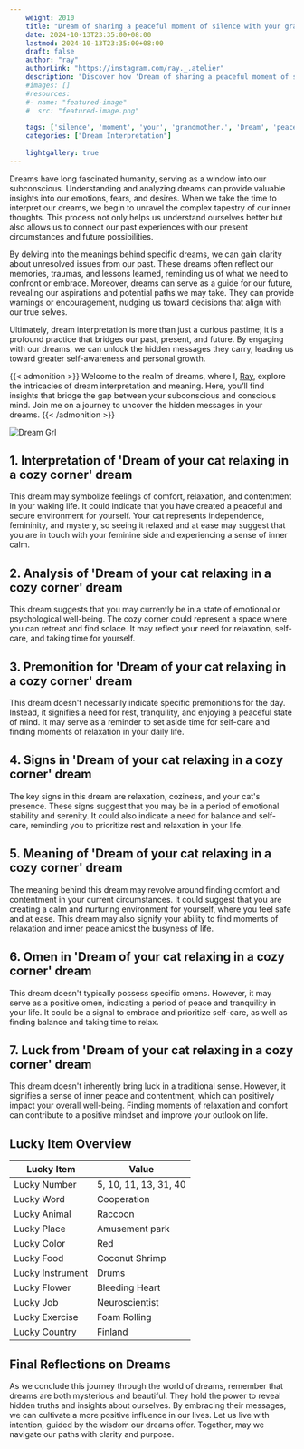 ```yaml
---
    weight: 2010
    title: "Dream of sharing a peaceful moment of silence with your grandmother."  # Assuming 'title' column exists
    date: 2024-10-13T23:35:00+08:00
    lastmod: 2024-10-13T23:35:00+08:00
    draft: false
    author: "ray"
    authorLink: "https://instagram.com/ray._.atelier"
    description: "Discover how 'Dream of sharing a peaceful moment of silence with your grandmother.' can interpret your future and uncover its significant meanings in your life."
    #images: []
    #resources:
    #- name: "featured-image"
    #  src: "featured-image.png"
    
    tags: ['silence', 'moment', 'your', 'grandmother.', 'Dream', 'peaceful', 'sharing', 'a', 'of', 'with']
    categories: ["Dream Interpretation"]
    
    lightgallery: true
---
```

    
Dreams have long fascinated humanity, serving as a window into our subconscious. Understanding and analyzing dreams can provide valuable insights into our emotions, fears, and desires. When we take the time to interpret our dreams, we begin to unravel the complex tapestry of our inner thoughts. This process not only helps us understand ourselves better but also allows us to connect our past experiences with our present circumstances and future possibilities.

By delving into the meanings behind specific dreams, we can gain clarity about unresolved issues from our past. These dreams often reflect our memories, traumas, and lessons learned, reminding us of what we need to confront or embrace. Moreover, dreams can serve as a guide for our future, revealing our aspirations and potential paths we may take. They can provide warnings or encouragement, nudging us toward decisions that align with our true selves.

Ultimately, dream interpretation is more than just a curious pastime; it is a profound practice that bridges our past, present, and future. By engaging with our dreams, we can unlock the hidden messages they carry, leading us toward greater self-awareness and personal growth.

{{< admonition >}}
Welcome to the realm of dreams, where I, [Ray](https://instagram.com/ray._.atelier), explore the intricacies of dream interpretation and meaning. Here, you’ll find insights that bridge the gap between your subconscious and conscious mind. Join me on a journey to uncover the hidden messages in your dreams.
{{< /admonition >}}

![Dream Grl](https://cdn.pixabay.com/photo/2017/11/02/03/35/gothic-2910057_1280.jpg "Dream Grl")

## 1. Interpretation of 'Dream of your cat relaxing in a cozy corner' dream
 This dream may symbolize feelings of comfort, relaxation, and contentment in your waking life. It could indicate that you have created a peaceful and secure environment for yourself. Your cat represents independence, femininity, and mystery, so seeing it relaxed and at ease may suggest that you are in touch with your feminine side and experiencing a sense of inner calm.

## 2. Analysis of 'Dream of your cat relaxing in a cozy corner' dream
 This dream suggests that you may currently be in a state of emotional or psychological well-being. The cozy corner could represent a space where you can retreat and find solace. It may reflect your need for relaxation, self-care, and taking time for yourself.

## 3. Premonition for 'Dream of your cat relaxing in a cozy corner' dream
 This dream doesn't necessarily indicate specific premonitions for the day. Instead, it signifies a need for rest, tranquility, and enjoying a peaceful state of mind. It may serve as a reminder to set aside time for self-care and finding moments of relaxation in your daily life.

## 4. Signs in 'Dream of your cat relaxing in a cozy corner' dream
 The key signs in this dream are relaxation, coziness, and your cat's presence. These signs suggest that you may be in a period of emotional stability and serenity. It could also indicate a need for balance and self-care, reminding you to prioritize rest and relaxation in your life.

## 5. Meaning of 'Dream of your cat relaxing in a cozy corner' dream
 The meaning behind this dream may revolve around finding comfort and contentment in your current circumstances. It could suggest that you are creating a calm and nurturing environment for yourself, where you feel safe and at ease. This dream may also signify your ability to find moments of relaxation and inner peace amidst the busyness of life.

## 6. Omen in 'Dream of your cat relaxing in a cozy corner' dream
 This dream doesn't typically possess specific omens. However, it may serve as a positive omen, indicating a period of peace and tranquility in your life. It could be a signal to embrace and prioritize self-care, as well as finding balance and taking time to relax.

## 7. Luck from 'Dream of your cat relaxing in a cozy corner' dream
 This dream doesn't inherently bring luck in a traditional sense. However, it signifies a sense of inner peace and contentment, which can positively impact your overall well-being. Finding moments of relaxation and comfort can contribute to a positive mindset and improve your outlook on life.

## Lucky Item Overview
| Lucky Item          | Value              |
|---------------|--------------------|
| Lucky Number        | 5, 10, 11, 13, 31, 40  |
| Lucky Word          | Cooperation |
| Lucky Animal        | Raccoon |
| Lucky Place         | Amusement park     |
| Lucky Color         | Red     |
| Lucky Food          | Coconut Shrimp      |
| Lucky Instrument    | Drums |
| Lucky Flower        | Bleeding Heart    |
| Lucky Job           | Neuroscientist       |
| Lucky Exercise      | Foam Rolling  |
| Lucky Country       | Finland    |


##  Final Reflections on Dreams

As we conclude this journey through the world of dreams, remember that dreams are both mysterious and beautiful. They hold the power to reveal hidden truths and insights about ourselves. By embracing their messages, we can cultivate a more positive influence in our lives. Let us live with intention, guided by the wisdom our dreams offer. Together, may we navigate our paths with clarity and purpose.
